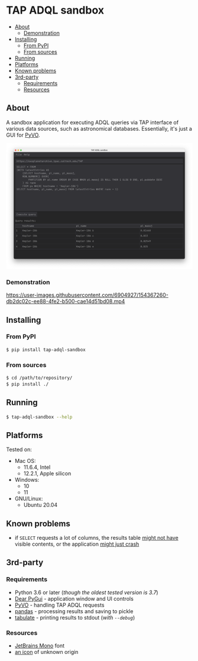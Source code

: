 # TAP ADQL sandbox

<!-- MarkdownTOC -->

- [About](#about)
    - [Demonstration](#demonstration)
- [Installing](#installing)
    - [From PyPI](#from-pypi)
    - [From sources](#from-sources)
- [Running](#running)
- [Platforms](#platforms)
- [Known problems](#known-problems)
- [3rd-party](#3rd-party)
    - [Requirements](#requirements)
    - [Resources](#resources)

<!-- /MarkdownTOC -->

## About

A sandbox application for executing ADQL queries via TAP interface of various data sources, such as astronomical databases. Essentially, it's just a GUI for [PyVO](https://pypi.org/project/pyvo/).

![TAP ADQL sandbox](https://raw.githubusercontent.com/retifrav/tap-adql-sandbox/master/misc/screenshot-main-macos.png "TAP ADQL sandbox")

### Demonstration

https://user-images.githubusercontent.com/6904927/154367260-db2dc02c-ee88-4fe2-b500-cae14d51bd08.mp4

## Installing

### From PyPI

``` sh
$ pip install tap-adql-sandbox
```

### From sources

``` sh
$ cd /path/to/repository/
$ pip install ./
```

## Running

``` sh
$ tap-adql-sandbox --help
```

## Platforms

Tested on:

- Mac OS:
    + 11.6.4, Intel
    + 12.2.1, Apple silicon
- Windows:
    + 10
    + 11
- GNU/Linux:
    + Ubuntu 20.04

## Known problems

- if `SELECT` requests a lot of columns, the results table [might not have](https://github.com/retifrav/tap-adql-sandbox/issues/8) visible contents, or the application [might just crash](https://github.com/retifrav/tap-adql-sandbox/issues/14)

## 3rd-party

### Requirements

- Python 3.6 or later (*though the oldest tested version is 3.7*)
- [Dear PyGui](https://pypi.org/project/dearpygui/) - application window and UI controls
- [PyVO](https://pypi.org/project/pyvo/) - handling TAP ADQL requests
- [pandas](https://pypi.org/project/pandas/) - processing results and saving to pickle
- [tabulate](https://pypi.org/project/tabulate/) - printing results to stdout (*with `--debug`*)

### Resources

- [JetBrains Mono](https://www.jetbrains.com/lp/mono/) font
- [an icon](https://github.com/retifrav/tap-adql-sandbox/tree/master/src/tap_adql_sandbox/icons) of unknown origin
